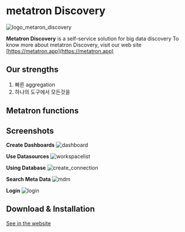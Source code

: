 metatron Discovery
=========

![logo_metaron_discovery](https://user-images.githubusercontent.com/6300003/44013820-f7647c96-9f02-11e8-8066-1c97f8b1662c.png)

**Metatron Discovery** is a self-service solution for big data discovery
To know more about metatron Discovery, visit our web site [https://metatron.app](https://metatron.app)

Our strengths
------------------
1. 빠른 aggregation
2. 하나의 도구에서 모든것을

Metatron functions
------------------

Screenshots
------------------
**Create Dashboards**
![dashboard](https://user-images.githubusercontent.com/6300003/44013629-9bca7c6a-9f01-11e8-93f1-8d4998498553.png)

**Use Datasources**
![workspacelist](https://user-images.githubusercontent.com/6300003/44014642-f70fd6e6-9f07-11e8-978c-e04ee6dee5f1.png)

**Using Database**
![create_connection](https://user-images.githubusercontent.com/6300003/44014836-ef969138-9f08-11e8-8ebe-136318859aa0.png)

**Search Meta Data**
![mdm](https://user-images.githubusercontent.com/6300003/44014761-7a98a6aa-9f08-11e8-8337-6c83cdfe88ba.png)


**Login**
![login](https://user-images.githubusercontent.com/6300003/44014465-0852ec0a-9f07-11e8-9dd8-975f33ed19c4.png)


Download & Installation
----------------------------
[See in the website](https://metatron.app/index.php/download/)
